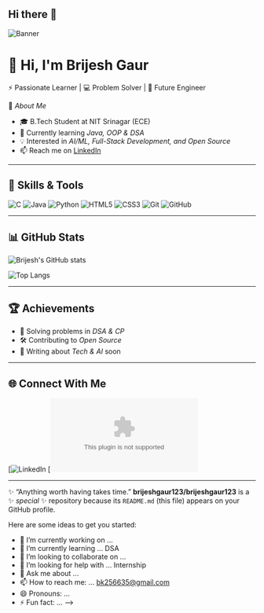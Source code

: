 ## Hi there 👋

<!--<!-- Banner Image -->
![Banner](https://i.ibb.co/jfKzq5f/github-banner.png) <!-- Replace with your own banner later -->

# 👋 Hi, I'm Brijesh Gaur  

⚡ Passionate Learner | 💻 Problem Solver | 🚀 Future Engineer  

📌 *About Me*  
- 🎓 B.Tech Student at NIT Srinagar (ECE)  
- 🌱 Currently learning *Java, OOP & DSA*  
- 💡 Interested in *AI/ML, Full-Stack Development, and Open Source*  
- 📫 Reach me on [LinkedIn](https://www.linkedin.com/in/your-profile)  

---

## 🚀 Skills & Tools
![C](https://img.shields.io/badge/C-00599C?style=for-the-badge&logo=c&logoColor=white)
![Java](https://img.shields.io/badge/Java-ED8B00?style=for-the-badge&logo=openjdk&logoColor=white)
![Python](https://img.shields.io/badge/Python-3776AB?style=for-the-badge&logo=python&logoColor=white)
![HTML5](https://img.shields.io/badge/HTML5-E34F26?style=for-the-badge&logo=html5&logoColor=white)
![CSS3](https://img.shields.io/badge/CSS3-1572B6?style=for-the-badge&logo=css3&logoColor=white)
![Git](https://img.shields.io/badge/Git-F05032?style=for-the-badge&logo=git&logoColor=white)
![GitHub](https://img.shields.io/badge/GitHub-100000?style=for-the-badge&logo=github&logoColor=white)

---

## 📊 GitHub Stats
![Brijesh's GitHub stats](https://github-readme-stats.vercel.app/api?username=your-username&show_icons=true&theme=radical)  

![Top Langs](https://github-readme-stats.vercel.app/api/top-langs/?username=your-username&layout=compact&theme=radical)  

---

## 🏆 Achievements
- 🌟 Solving problems in *DSA & CP*  
- 🛠 Contributing to *Open Source*  
- 📘 Writing about *Tech & AI* soon  

---

## 🌐 Connect With Me
[![LinkedIn](https://www.linkedin.com/in/brijesh-gaur-00671a32b?utm_source=share&utm_campaign=share_via&utm_content=profile&utm_medium=android_app)
[![Gmail](bk256635@gmail.com)

---

✨ “Anything worth having takes time.”
**brijeshgaur123/brijeshgaur123** is a ✨ _special_ ✨ repository because its `README.md` (this file) appears on your GitHub profile.

Here are some ideas to get you started:

- 🔭 I’m currently working on ... 
- 🌱 I’m currently learning ... DSA 
- 👯 I’m looking to collaborate on ...
- 🤔 I’m looking for help with ...  Internship
- 💬 Ask me about ...
- 📫 How to reach me: ... bk256635@gmail.com
- 😄 Pronouns: ...
- ⚡ Fun fact: ...
-->

